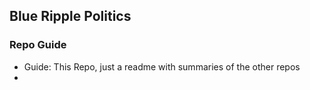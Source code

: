 ## Blue Ripple Politics 

### Repo Guide
- Guide: This Repo, just a readme with summaries of the other repos
- 
